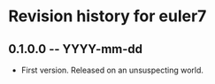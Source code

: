 # Revision history for euler7

## 0.1.0.0 -- YYYY-mm-dd

* First version. Released on an unsuspecting world.
